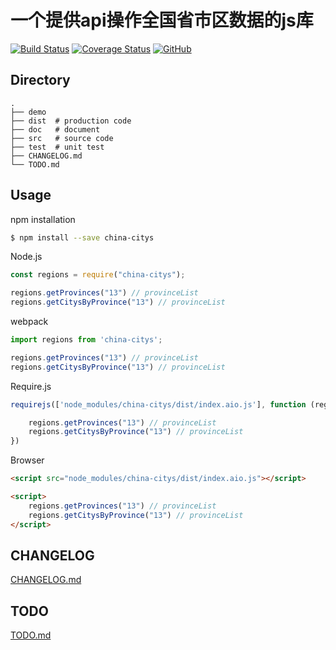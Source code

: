 # 一个提供api操作全国省市区数据的js库
[![Build Status](https://travis-ci.org/willson-wang/china-regions.svg?branch=master)](https://travis-ci.org/willson-wang/china-regions.svg?branch=master) [![Coverage Status](https://coveralls.io/repos/github/willson-wang/china-regions/badge.svg)](https://coveralls.io/github/willson-wang/china-regions) [![GitHub](https://img.shields.io/github/license/willson-wang/china-regions)](https://github.com/willson-wang/china-regions/blob/master/LICENSE)

## Directory

```
.
├── demo
├── dist  # production code
├── doc   # document
├── src   # source code
├── test  # unit test
├── CHANGELOG.md
└── TODO.md
```

## Usage
npm installation

```bash
$ npm install --save china-citys
```

Node.js

```js
const regions = require("china-citys");

regions.getProvinces("13") // provinceList
regions.getCitysByProvince("13") // provinceList
```

webpack

```js
import regions from 'china-citys';

regions.getProvinces("13") // provinceList
regions.getCitysByProvince("13") // provinceList
```

Require.js

```js
requirejs(['node_modules/china-citys/dist/index.aio.js'], function (regions) {

    regions.getProvinces("13") // provinceList
    regions.getCitysByProvince("13") // provinceList
})
```

Browser

```html
<script src="node_modules/china-citys/dist/index.aio.js"></script>

<script>
    regions.getProvinces("13") // provinceList
    regions.getCitysByProvince("13") // provinceList
</script>
```

## CHANGELOG
[CHANGELOG.md](https://github.com/willson-wang/china-regions/blob/master/CHANGELOG.md)

## TODO
[TODO.md](https://github.com/willson-wang/china-regions/blob/master/TODO.md)